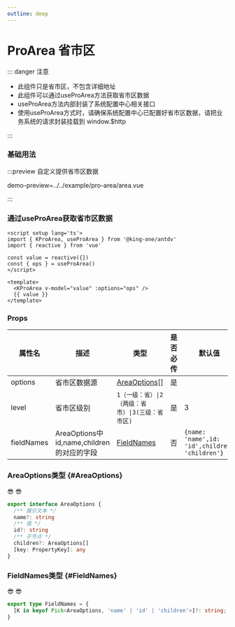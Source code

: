 ```yaml
---
outline: deep
---
```


# ProArea 省市区

<!--@include: ../temp/warning.md-->

::: danger 注意

- 此组件只是省市区，不包含详细地址
- 此组件可以通过useProArea方法获取省市区数据
- useProArea方法内部封装了系统配置中心相关接口
- 使用useProArea方式时，请确保系统配置中心已配置好省市区数据，请把业务系统的请求封装挂载到 window.$http

:::

### 基础用法
:::preview 自定义提供省市区数据

demo-preview=../../example/pro-area/area.vue

:::

### 通过useProArea获取省市区数据

```vue
<script setup lang='ts'>
import { KProArea, useProArea } from '@king-one/antdv'
import { reactive } from 'vue'

const value = reactive({})
const { ops } = useProArea()
</script>

<template>
  <KProArea v-model="value" :options="ops" />
  {{ value }}
</template>
```

### Props
| 属性名     | 描述                                      | 类型                                              | 是否必传 | 默认值                                         |
| ---------- | ----------------------------------------- | ------------------------------------------------- | -------- | ---------------------------------------------- |
| options    | 省市区数据源                              | [AreaOptions](#AreaOptions)[]                     | 是       |                                                |
| level      | 省市区级别                                | `1（一级：省）\|2（两级：省市）\|3(三级：省市区)` | 是       | 3                                              |
| fieldNames | AreaOptions中id,name,children的对应的字段 | [FieldNames](#FieldNames)                         | 否       | `{name: 'name',id: 'id',children: 'children'}` |

### AreaOptions类型 {#AreaOptions}

:sunglasses: :sunglasses:

```ts
export interface AreaOptions {
  /** 展示文本 */
  name?: string
  /** 值 */
  id?: string
  /** 子节点 */
  children?: AreaOptions[]
  [key: PropertyKey]: any
}
```

### FieldNames类型 {#FieldNames}

:sunglasses: :sunglasses:

```ts
export type FieldNames = {
  [K in keyof Pick<AreaOptions, 'name' | 'id' | 'children'>]?: string;
}
```
